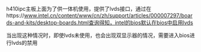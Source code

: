 h410ipc主板上面为了供一体机使用，提供了lvds接口，通过在https://www.intel.cn/content/www/cn/zh/support/articles/000007297/boards-and-kits/desktop-boards.html查询得知，intel的bios默认在bios中启用lvds

当出现这种情况时，即使lvds未使用，也会出现双显示器的情况，需要进入bios进行lvds的禁用